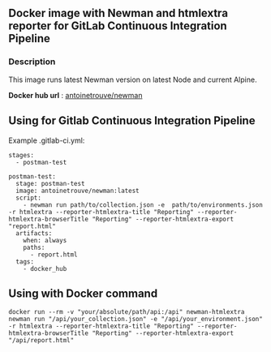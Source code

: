 ## Docker image with Newman and htmlextra reporter for GitLab Continuous Integration Pipeline

### Description
This image runs latest Newman version on latest Node and current Alpine.

**Docker hub url** : [antoinetrouve/newman](https://hub.docker.com/repository/docker/antoinetrouve/newman)

## Using for Gitlab Continuous Integration Pipeline
Example .gitlab-ci.yml:

```
stages:
  - postman-test

postman-test:
  stage: postman-test
  image: antoinetrouve/newman:latest
  script:
    - newman run path/to/collection.json -e  path/to/environments.json -r htmlextra --reporter-htmlextra-title "Reporting" --reporter-htmlextra-browserTitle "Reporting" --reporter-htmlextra-export "report.html"
  artifacts:
    when: always
    paths:
      - report.html
  tags:
    - docker_hub
```

## Using with Docker command
```
docker run --rm -v "your/absolute/path/api:/api" newman-htmlextra newman run "/api/your_collection.json" -e "/api/your_environment.json" -r htmlextra --reporter-htmlextra-title "Reporting" --reporter-htmlextra-browserTitle "Reporting" --reporter-htmlextra-export "/api/report.html"
```
